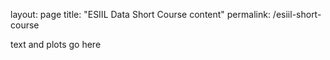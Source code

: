 layout: page
title: "ESIIL Data Short Course content"
permalink: /esiil-short-course

text and plots go here
